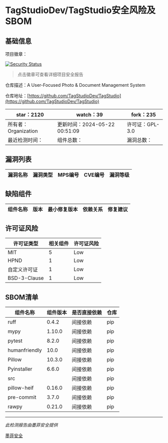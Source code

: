 # TagStudioDev/TagStudio安全风险及SBOM

## 基础信息

项目徽章：

[![Security Status](https://www.murphysec.com/platform3/v31/badge/1792990536042373120.svg)](https://www.murphysec.com/console/report/1784652263412686848/1792990536042373120)

> 点击徽章可查看详细项目安全报告

仓库描述：A User-Focused Photo & Document Management System

仓库地址：[https://github.com/TagStudioDev/TagStudio](https://github.com/TagStudioDev/TagStudio)

| star：2120 | watch：39 | fork：235 |
| ----------- | -------------- | ------------ |
| 所有者：Organization | 更新时间：2024-05-22 00:51:09 | 许可证：GPL-3.0 |
| 最近检测时间： | 组件总数： | 漏洞总数： |




## 漏洞列表

| 漏洞名称 | 漏洞类型 | MPS编号 | CVE编号 | 漏洞等级 |
| ------- | ------ | ------- | ------ | ----- |





## 缺陷组件

| 组件名称 | 版本 | 最小修复版本 | 依赖关系 | 修复建议 |
| -------- | ---- | ------------ | -------- | -------- |





## 许可证风险

| 许可证类型 | 相关组件 | 许可证风险 |
| ---------- | -------- | ---------- |
|MIT|5|Low|
|HPND|1|Low|
|自定义许可证|1|Low|
|BSD-3-Clause|1|Low|




## SBOM清单

| 组件名称 | 组件版本 | 是否直接依赖 | 仓库 |
| -------- | -------- | ------------ | ---- |
|ruff|0.4.2|间接依赖|pip|
|mypy|1.10.0|间接依赖|pip|
|pytest|8.2.0|间接依赖|pip|
|humanfriendly|10.0|间接依赖|pip|
|Pillow|10.3.0|间接依赖|pip|
|Pyinstaller|6.6.0|间接依赖|pip|
|src||间接依赖|pip|
|pillow-heif|0.16.0|间接依赖|pip|
|pre-commit|3.7.0|间接依赖|pip|
|rawpy|0.21.0|间接依赖|pip|


------

*此检测报告由墨菲安全提供*

[墨菲安全](www.murphysec.com)